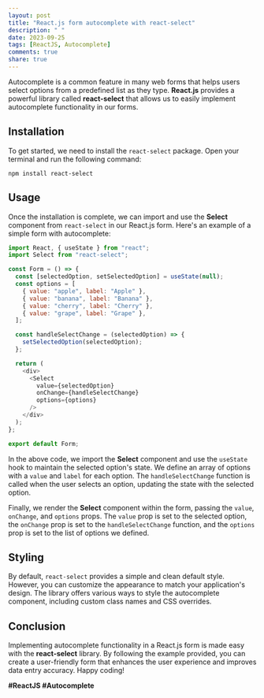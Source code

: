 ```yaml
---
layout: post
title: "React.js form autocomplete with react-select"
description: " "
date: 2023-09-25
tags: [ReactJS, Autocomplete]
comments: true
share: true
---
```


Autocomplete is a common feature in many web forms that helps users select options from a predefined list as they type. **React.js** provides a powerful library called **react-select** that allows us to easily implement autocomplete functionality in our forms.

## Installation

To get started, we need to install the `react-select` package. Open your terminal and run the following command:

```shell
npm install react-select
```

## Usage

Once the installation is complete, we can import and use the **Select** component from `react-select` in our React.js form. Here's an example of a simple form with autocomplete:

```javascript
import React, { useState } from "react";
import Select from "react-select";

const Form = () => {
  const [selectedOption, setSelectedOption] = useState(null);
  const options = [
    { value: "apple", label: "Apple" },
    { value: "banana", label: "Banana" },
    { value: "cherry", label: "Cherry" },
    { value: "grape", label: "Grape" },
  ];

  const handleSelectChange = (selectedOption) => {
    setSelectedOption(selectedOption);
  };

  return (
    <div>
      <Select
        value={selectedOption}
        onChange={handleSelectChange}
        options={options}
      />
    </div>
  );
};

export default Form;
```

In the above code, we import the **Select** component and use the `useState` hook to maintain the selected option's state. We define an array of options with a `value` and `label` for each option. The `handleSelectChange` function is called when the user selects an option, updating the state with the selected option.

Finally, we render the **Select** component within the form, passing the `value`, `onChange`, and `options` props. The `value` prop is set to the selected option, the `onChange` prop is set to the `handleSelectChange` function, and the `options` prop is set to the list of options we defined.

## Styling

By default, `react-select` provides a simple and clean default style. However, you can customize the appearance to match your application's design. The library offers various ways to style the autocomplete component, including custom class names and CSS overrides.

## Conclusion

Implementing autocomplete functionality in a React.js form is made easy with the **react-select** library. By following the example provided, you can create a user-friendly form that enhances the user experience and improves data entry accuracy. Happy coding!

**#ReactJS #Autocomplete**